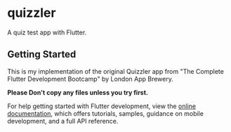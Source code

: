 # quizzler

A quiz test app with Flutter.

## Getting Started

This is my implementation of the original Quizzler app from "The Complete Flutter Development Bootcamp" by London App Brewery.

**Please Don't copy any files unless you try first.**

For help getting started with Flutter development, view the
[online documentation](https://docs.flutter.dev/), which offers tutorials,
samples, guidance on mobile development, and a full API reference.
